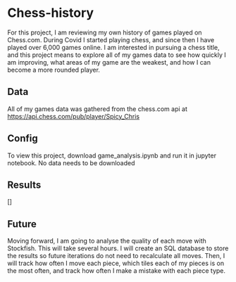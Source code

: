 # Chess-history
For this project, I am reviewing my own history of games played on Chess.com.  During Covid I started playing chess, and since then I have played over 6,000 games online.  I am interested in pursuing a chess title, and this project means to explore all of my games data to see how quickly I am improving, what areas of my game are the weakest, and how I can become a more rounded player.

## Data
All of my games data was gathered from the chess.com api at https://api.chess.com/pub/player/Spicy_Chris

## Config
To view this project, download game_analysis.ipynb and run it in jupyter notebook.  No data needs to be downloaded

## Results
[]

## Future
Moving forward, I am going to analyse the quality of each move with Stockfish.  This will take several hours.  I will create an SQL database to store the results so future iterations do not need to recalculate all moves.  Then, I will track how often I move each piece, which tiles each of my pieces is on the most often, and track how often I make a mistake with each piece type.
